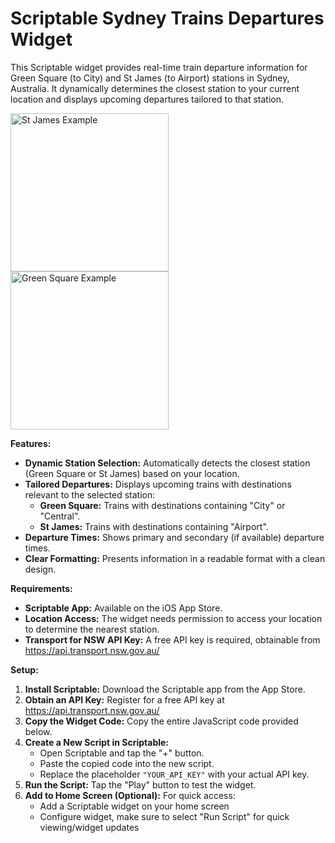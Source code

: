 # Scriptable Sydney Trains Departures Widget

This Scriptable widget provides real-time train departure information for Green Square (to City) and St James (to Airport) stations in Sydney, Australia. It dynamically determines the closest station to your current location and displays upcoming departures tailored to that station.

<img width="253" alt="St James Example" src="https://github.com/brad-tan/Sydney-Trains-Scriptable-Widgets/assets/105221827/54e96610-957b-4a41-8081-425b5cbccc47">
<img width="253" alt="Green Square Example" src="https://github.com/brad-tan/Sydney-Trains-Scriptable-Widgets/assets/105221827/af60f924-5903-495e-a044-87c9bbbe1d1f">



**Features:**

* **Dynamic Station Selection:** Automatically detects the closest station (Green Square or St James) based on your location.
* **Tailored Departures:** Displays upcoming trains with destinations relevant to the selected station:
    * **Green Square:** Trains with destinations containing "City" or  "Central".
    * **St James:** Trains with destinations containing "Airport".
* **Departure Times:**  Shows primary and secondary (if available) departure times.
* **Clear Formatting:**  Presents information in a readable format with a clean design. 

**Requirements:**

* **Scriptable App:**  Available on the iOS App Store.
* **Location Access:**  The widget needs permission to access your location to determine the nearest station.
* **Transport for NSW API Key:**  A free API key is required, obtainable from https://api.transport.nsw.gov.au/ 

**Setup:**

1. **Install Scriptable:** Download the Scriptable app from the App Store.
2. **Obtain an API Key:**  Register for a free API key at https://api.transport.nsw.gov.au/ 
3. **Copy the Widget Code:**  Copy the entire JavaScript code provided below. 
4. **Create a New Script in Scriptable:**  
    * Open Scriptable and tap the "+" button.
    * Paste the copied code into the new script.
    * Replace the placeholder `"YOUR_API_KEY"`  with your actual API key.
5. **Run the Script:** Tap the "Play" button to test the widget.
6. **Add to Home Screen (Optional):**  For quick access:
    * Add a Scriptable widget on your home screen
    * Configure widget, make sure to select "Run Script" for quick viewing/widget updates
